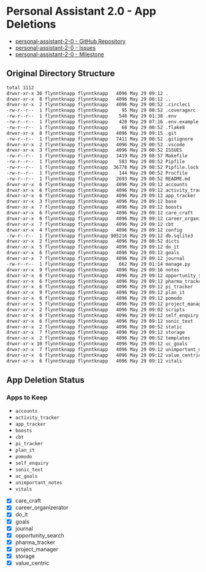 # Personal Assistant 2.0 - App Deletions

- [personal-assistant-2-0 - GitHub Repository](https://github.com/brucestull/personal-assistant-2-0)
- [personal-assistant-2-0 - Issues](https://github.com/brucestull/personal-assistant-2-0/issues)
- [personal-assistant-2-0 - Milestone](https://github.com/brucestull/personal-assistant-2-0/milestone/1)

## Original Directory Structure

```bash
total 1112
drwxr-xr-x 36 flynntknapp flynntknapp   4096 May 29 09:12 .
drwxr-xr-x  8 flynntknapp flynntknapp   4096 May 29 08:12 ..
drwxr-xr-x  2 flynntknapp flynntknapp   4096 May 29 00:52 .circleci
-rw-r--r--  1 flynntknapp flynntknapp     95 May 29 00:52 .coveragerc
-rw-r--r--  1 flynntknapp flynntknapp    548 May 29 01:38 .env
-rw-r--r--  1 flynntknapp flynntknapp    420 May 29 07:16 .env.example
-rw-r--r--  1 flynntknapp flynntknapp     68 May 29 00:52 .flake8
drwxr-xr-x  8 flynntknapp flynntknapp   4096 May 29 09:15 .git
-rw-r--r--  1 flynntknapp flynntknapp   7411 May 29 00:52 .gitignore
drwxr-xr-x  2 flynntknapp flynntknapp   4096 May 29 00:52 .vscode
drwxr-xr-x  3 flynntknapp flynntknapp   4096 May 29 00:52 ISSUES
-rw-r--r--  1 flynntknapp flynntknapp   3419 May 29 08:57 Makefile
-rw-r--r--  1 flynntknapp flynntknapp    583 May 29 00:52 Pipfile
-rw-r--r--  1 flynntknapp flynntknapp  36778 May 29 00:52 Pipfile.lock
-rw-r--r--  1 flynntknapp flynntknapp    144 May 29 00:52 Procfile
-rw-r--r--  1 flynntknapp flynntknapp   2693 May 29 00:52 README.md
drwxr-xr-x  6 flynntknapp flynntknapp   4096 May 29 09:12 accounts
drwxr-xr-x  6 flynntknapp flynntknapp   4096 May 29 09:12 activity_tracker
drwxr-xr-x  6 flynntknapp flynntknapp   4096 May 29 09:12 app_tracker
drwxr-xr-x  3 flynntknapp flynntknapp   4096 May 29 09:12 base
drwxr-xr-x  7 flynntknapp flynntknapp   4096 May 29 09:12 boosts
drwxr-xr-x  6 flynntknapp flynntknapp   4096 May 29 09:12 care_craft
drwxr-xr-x  6 flynntknapp flynntknapp   4096 May 29 09:12 career_organizerator
drwxr-xr-x  7 flynntknapp flynntknapp   4096 May 29 09:12 cbt
drwxr-xr-x  4 flynntknapp flynntknapp   4096 May 29 09:12 config
-rw-r--r--  1 flynntknapp flynntknapp 905216 May 29 09:12 db.sqlite3
drwxr-xr-x  2 flynntknapp flynntknapp   4096 May 29 00:52 dicts
drwxr-xr-x  5 flynntknapp flynntknapp   4096 May 29 09:12 do_it
drwxr-xr-x  6 flynntknapp flynntknapp   4096 May 29 09:12 goals
drwxr-xr-x  7 flynntknapp flynntknapp   4096 May 29 09:12 journal
-rw-r--r--  1 flynntknapp flynntknapp    662 May 29 01:14 manage.py
drwxr-xr-x  9 flynntknapp flynntknapp   4096 May 29 09:16 notes
drwxr-xr-x  6 flynntknapp flynntknapp   4096 May 29 09:12 opportunity_search
drwxr-xr-x  6 flynntknapp flynntknapp   4096 May 29 09:12 pharma_tracker
drwxr-xr-x  6 flynntknapp flynntknapp   4096 May 29 09:12 pi_tracker
drwxr-xr-x  9 flynntknapp flynntknapp   4096 May 29 09:12 plan_it
drwxr-xr-x  6 flynntknapp flynntknapp   4096 May 29 09:12 pomodo
drwxr-xr-x  5 flynntknapp flynntknapp   4096 May 29 09:12 project_manager
drwxr-xr-x  2 flynntknapp flynntknapp   4096 May 29 09:02 scripts
drwxr-xr-x  6 flynntknapp flynntknapp   4096 May 29 09:12 self_enquiry
drwxr-xr-x  6 flynntknapp flynntknapp   4096 May 29 09:12 sonic_text
drwxr-xr-x  2 flynntknapp flynntknapp   4096 May 29 00:52 static
drwxr-xr-x  7 flynntknapp flynntknapp   4096 May 29 09:12 storage
drwxr-xr-x  2 flynntknapp flynntknapp   4096 May 29 00:52 templates
drwxr-xr-x 10 flynntknapp flynntknapp   4096 May 29 09:12 uc_goals
drwxr-xr-x  7 flynntknapp flynntknapp   4096 May 29 09:12 unimportant_notes
drwxr-xr-x  6 flynntknapp flynntknapp   4096 May 29 09:12 value_centric
drwxr-xr-x  6 flynntknapp flynntknapp   4096 May 29 09:12 vitals
```

## App Deletion Status

### Apps to Keep
- `accounts`
- `activity_tracker`
- `app_tracker`
- `boosts`
- `cbt`
- `pi_tracker`
- `plan_it`
- `pomodo`
- `self_enquiry`
- `sonic_text`
- `uc_goals`
- `unimportant_notes`
- `vitals`

- [X] care_craft
- [X] career_organizerator
- [X] do_it
- [X] goals
- [X] journal
- [X] opportunity_search
- [X] pharma_tracker
- [X] project_manager
- [X] storage
- [X] value_centric
